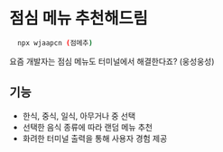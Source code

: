 
# 점심 메뉴 추천해드림

```bash
  npx wjaapcn (점메추)
```

요즘 개발자는 점심 메뉴도 터미널에서 해결한다죠? (웅성웅성)

## 기능

- 한식, 중식, 일식, 아무거나 중 선택
- 선택한 음식 종류에 따라 랜덤 메뉴 추천
- 화려한 터미널 출력을 통해 사용자 경험 제공
